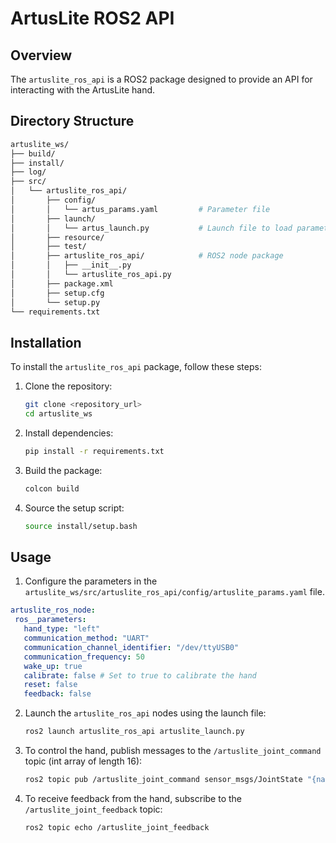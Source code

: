 # ArtusLite ROS2 API

## Overview

The `artuslite_ros_api` is a ROS2 package designed to provide an API for interacting with the ArtusLite hand.

## Directory Structure

```sh
artuslite_ws/
├── build/
├── install/
├── log/
├── src/
│   └── artuslite_ros_api/
│       ├── config/                    
│       │   └── artus_params.yaml         # Parameter file
│       ├── launch/
│       │   └── artus_launch.py           # Launch file to load parameters
│       ├── resource/
│       ├── test/
│       ├── artuslite_ros_api/            # ROS2 node package
│       │   ├── __init__.py
│       │   └── artuslite_ros_api.py
│       ├── package.xml
│       ├── setup.cfg
│       └── setup.py
└── requirements.txt
```

## Installation

To install the `artuslite_ros_api` package, follow these steps:

1. Clone the repository:
    ```sh
    git clone <repository_url>
    cd artuslite_ws
    ```

2. Install dependencies:
    ```sh
    pip install -r requirements.txt
    ```

3. Build the package:
    ```sh
    colcon build
    ```

4. Source the setup script:
    ```sh
    source install/setup.bash
    ```

## Usage

1. Configure the parameters in the `artuslite_ws/src/artuslite_ros_api/config/artuslite_params.yaml` file.
 ```yaml
artuslite_ros_node:
  ros__parameters:
    hand_type: "left"
    communication_method: "UART"
    communication_channel_identifier: "/dev/ttyUSB0"
    communication_frequency: 50
    wake_up: true
    calibrate: false # Set to true to calibrate the hand
    reset: false 
    feedback: false

 ```
2. Launch the `artuslite_ros_api` nodes using the launch file:
    ```sh
    ros2 launch artuslite_ros_api artuslite_launch.py
    ```

3. To control the hand, publish messages to the `/artuslite_joint_command` topic (int array of length 16):
    ```sh
    ros2 topic pub /artuslite_joint_command sensor_msgs/JointState "{name: ['thumb1', 'thumb2', 'thumb3', 'thumb4', 'index1', 'index2', 'index3', 'middle1', 'middle2', 'middle3', 'ring1', 'ring2', 'ring3', 'pinky1', 'pinky2', 'pinky3'], position: [10, 20, 15, 40, 10, 35, 45, 10, 50, 55, 10, 65, 70, 10, 50, 55]}"
    ```


4. To receive feedback from the hand, subscribe to the `/artuslite_joint_feedback` topic:
    ```sh
    ros2 topic echo /artuslite_joint_feedback
    ```